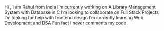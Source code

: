 Hi , I am Rahul from India
I’m currently working on A Library Management System with Database in C
I’m looking to collaborate on Full Stack Projects
I’m looking for help with frontend design
I’m currently learning Web Development and DSA 
Fun fact I never comments my code 

